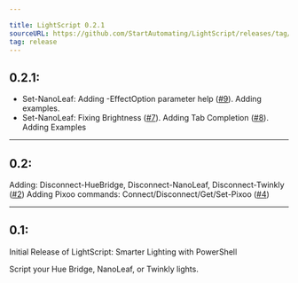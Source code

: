 ```yaml
---

title: LightScript 0.2.1
sourceURL: https://github.com/StartAutomating/LightScript/releases/tag/v0.2.1
tag: release
---
```

## 0.2.1:
* Set-NanoLeaf:  Adding -EffectOption parameter help ([#9](https://github.com/StartAutomating/LightScript/issues/9)).  Adding examples.
* Set-NanoLeaf:  Fixing Brightness ([#7](https://github.com/StartAutomating/LightScript/issues/7)).  Adding Tab Completion ([#8](https://github.com/StartAutomating/LightScript/issues/8)).  Adding Examples
---
## 0.2:
Adding: Disconnect-HueBridge, Disconnect-NanoLeaf, Disconnect-Twinkly ([#2](https://github.com/StartAutomating/LightScript/issues/2))
Adding Pixoo commands: Connect/Disconnect/Get/Set-Pixoo ([#4](https://github.com/StartAutomating/LightScript/issues/4))

---
## 0.1:
Initial Release of LightScript:  Smarter Lighting with PowerShell

Script your Hue Bridge, NanoLeaf, or Twinkly lights.
